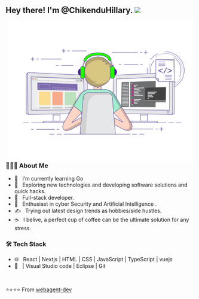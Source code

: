 <!---
- 👋 Hi, I’m @ChikenduHillary
- 👀 I’m interested in web development 
- 🌱 I’m currently learning Go 
- 📫 How to reach me chikenduhill@gmail.com 


ChikenduHillary/ChikenduHillary is a ✨ special ✨ repository because its `README.md` (this file) appears on your GitHub profile.
You can click the Preview link to take a look at your changes.
--->
<h2> Hey there! I'm @ChikenduHillary. <img src="https://github.com/souvikguria98/souvikguria98/blob/master/Hi.gif" width="25"></h2>
<img align="right" alt="GIF" src="https://raw.githubusercontent.com/devSouvik/devSouvik/master/gif3.gif" width="500"/>

<h3> 👨🏻‍💻 About Me </h3>

- 🔭 &nbsp; I’m currently learning Go
- 🤔 &nbsp; Exploring new technologies and developing software solutions and quick hacks.
- 💼 &nbsp; Full-stack developer.
- 🌱 &nbsp; Enthusiast in cyber Security and Artificial Intelligence .
- ✍️ &nbsp; Trying out latest design trends as hobbies/side hustles.
- ☕ &nbsp; I belive, a perfect cup of coffee can be the ultimate solution for any stress. 

<h3>🛠 Tech Stack</h3>

- 🌐 &nbsp; React | Nextjs | HTML | CSS | JavaScript | TypeScript | vuejs
- 🔧 &nbsp; | Visual Studio code | Eclipse | Git


<br>


⭐️⭐️⭐️⭐️ From [webagent-dev](https://github.com/webagent-dev)
